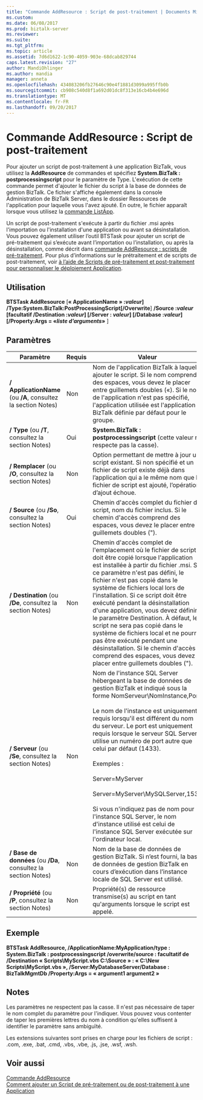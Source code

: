 ```yaml
---
title: "Commande AddResource : Script de post-traitement | Documents Microsoft"
ms.custom: 
ms.date: 06/08/2017
ms.prod: biztalk-server
ms.reviewer: 
ms.suite: 
ms.tgt_pltfrm: 
ms.topic: article
ms.assetid: 7d6d1622-1c90-4059-903e-68dcab829744
caps.latest.revision: "27"
author: MandiOhlinger
ms.author: mandia
manager: anneta
ms.openlocfilehash: 434083206fb27646c90e4f1881d3099a995ffb0b
ms.sourcegitcommit: cb908c540d8f1a692d01dc8f313e16cb4b4e696d
ms.translationtype: MT
ms.contentlocale: fr-FR
ms.lasthandoff: 09/20/2017
---
```

# <a name="addresource-command-postprocessing-script"></a>Commande AddResource : Script de post-traitement
Pour ajouter un script de post-traitement à une application BizTalk, vous utilisez la **AddResource** de commandes et spécifiez **System.BizTalk : postprocessingscript** pour le paramètre de Type. L'exécution de cette commande permet d'ajouter le fichier du script à la base de données de gestion BizTalk. Ce fichier s'affiche également dans la console Administration de BizTalk Server, dans le dossier Ressources de l'application pour laquelle vous l'avez ajouté. En outre, le fichier apparaît lorsque vous utilisez la [commande ListApp](../core/listapp-command.md).  
  
 Un script de post-traitement s'exécute à partir du fichier .msi après l'importation ou l'installation d'une application ou avant sa désinstallation. Vous pouvez également utiliser l’outil BTSTask pour ajouter un script de pré-traitement qui s’exécute avant l’importation ou l’installation, ou après la désinstallation, comme décrit dans [commande AddResource : scripts de pré-traitement](../core/addresource-command-preprocessing-script.md). Pour plus d’informations sur le prétraitement et de scripts de post-traitement, voir [à l’aide de Scripts de pré-traitement et post-traitement pour personnaliser le déploiement Application](../core/using-pre-and-post-processing-scripts-to-customize-application-deployment.md).  
  
## <a name="usage"></a>Utilisation  
 **BTSTask AddResource** [**« ApplicationName » :***valeur*] **/Type:System.BizTalk:PostProcessingScript**[**/Overwrite**] **/Source :***valeur* [**facultatif /Destination :***valeur*] [**/Server :**  *valeur*] [**/Database :***valeur*] [**/Property:Args = «***liste d’arguments***»** ]  
  
## <a name="parameters"></a>Paramètres  
  
|Paramètre|Requis|Valeur|  
|---------------|--------------|-----------|  
|**/ ApplicationName** (ou **/A**, consultez la section Notes)|Non|Nom de l'application BizTalk à laquelle ajouter le script. Si le nom comprend des espaces, vous devez le placer entre guillemets doubles («). Si le nom de l'application n'est pas spécifié, l'application utilisée est l'application BizTalk définie par défaut pour le groupe.|  
|**/ Type** (ou **/T**, consultez la section Notes)|Oui|**System.BizTalk : postprocessingscript** (cette valeur ne respecte pas la casse).|  
|**/ Remplacer** (ou **/O**, consultez la section Notes)|Non|Option permettant de mettre à jour un script existant. Si non spécifié et un fichier de script existe déjà dans l’application qui a le même nom que le fichier de script est ajouté, l’opération d’ajout échoue.|  
|**/ Source** (ou **/So**, consultez la section Notes)|Oui|Chemin d'accès complet du fichier de script, nom du fichier inclus. Si le chemin d'accès comprend des espaces, vous devez le placer entre guillemets doubles (").|  
|**/ Destination** (ou **/De**, consultez la section Notes)|Non|Chemin d'accès complet de l'emplacement où le fichier de script doit être copié lorsque l'application est installée à partir du fichier .msi. Si ce paramètre n'est pas défini, le fichier n'est pas copié dans le système de fichiers local lors de l'installation. Si ce script doit être exécuté pendant la désinstallation d'une application, vous devez définir le paramètre Destination. À défaut, le script ne sera pas copié dans le système de fichiers local et ne pourra pas être exécuté pendant une désinstallation. Si le chemin d'accès comprend des espaces, vous devez le placer entre guillemets doubles (").|  
|**/ Serveur** (ou **/Se**, consultez la section Notes)|Non|Nom de l'instance SQL Server hébergeant la base de données de gestion BizTalk et indiqué sous la forme NomServeur\NomInstance,Port.<br /><br /> Le nom de l'instance est uniquement requis lorsqu'il est différent du nom du serveur. Le port est uniquement requis lorsque le serveur SQL Server utilise un numéro de port autre que celui par défaut (1433).<br /><br /> Exemples :<br /><br /> Server=MyServer<br /><br /> Server=MyServer\MySQLServer,1533<br /><br /> Si vous n'indiquez pas de nom pour l'instance SQL Server, le nom d'instance utilisé est celui de l'instance SQL Server exécutée sur l'ordinateur local.|  
|**/ Base de données** (ou **/Da**, consultez la section Notes)|Non|Nom de la base de données de gestion BizTalk. Si n’est fourni, la base de données de gestion BizTalk en cours d’exécution dans l’instance locale de SQL Server est utilisé.|  
|**/ Propriété** (ou **/P**, consultez la section Notes)|Non|Propriété(s) de ressource transmise(s) au script en tant qu'arguments lorsque le script est appelé.|  
  
## <a name="sample"></a>Exemple  
 **BTSTask AddResource, /ApplicationName:MyApplication/type : System.BizTalk : postprocessingscript /overwrite/source : facultatif de /Destination « Scripts\MyScript.vbs C:\Source » : « C:\New Scripts\MyScript.vbs », /Server:MyDatabaseServer/Database : BizTalkMgmtDb /Property:Args = « argument1 argument2 »**  
  
## <a name="remarks"></a>Notes  
 Les paramètres ne respectent pas la casse. Il n'est pas nécessaire de taper le nom complet du paramètre pour l'indiquer. Vous pouvez vous contenter de taper les premières lettres du nom à condition qu'elles suffisent à identifier le paramètre sans ambiguïté.  
  
 Les extensions suivantes sont prises en charge pour les fichiers de script : .com, .exe, .bat, .cmd, .vbs, .vbe, .js, .jse, .wsf, .wsh.  
  
## <a name="see-also"></a>Voir aussi  
 [Commande AddResource](../core/addresource-command.md)   
 [Comment ajouter un Script de pré-traitement ou de post-traitement à une Application](../core/how-to-add-a-pre-or-post-processing-script-to-an-application.md)